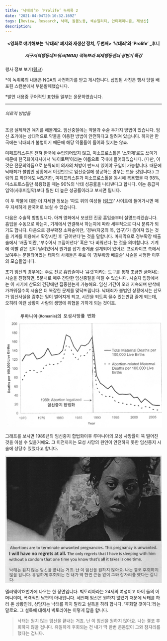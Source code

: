 ```yaml
---
title: ‘낙태죄’와 ‘Prolife’ 녹취록 2
date: "2021-04-04T20:10:32.169Z"
tags: [Review, Research, 낙태, 돌봄노동, 섹슈얼리티, 안티페미니즘, 재생산]
description: 
---
```


<h4 style="text-align:center"> 

<영화로 얘기해보는 ‘낙태죄’ 폐지와 재생산 정치, 두번째> ‘낙태죄’와 ‘Prolife’ _후니 

</h4>

<h5 style="text-align:center"> 

지구지역행동네트워크(NGA) 적녹보라 의제행동센터 상반기 특강

</h5>

행사 정보 보기(<a href="https://twitter.com/NGASF/status/902433006287175680" targt="_blank">링크</a>)

*이 녹취록의 내용은 NGA의 사전허가를 받고 게시합니다.  삽입된 사진은 행사 당일 배포된 스캔본에서 부분발췌했습니다.

*발언 내용중 구어적인 표현들 일부는 윤문하였습니다.

---

###### 의료적 방법들

조금 실제적인 얘기를 해볼게요. 임신중절에는 약물과 수술 두가지 방법이 있습니다. 임신 초기에는 상대적으로 약물을 이용한 방법이 안전하다고 알려져 있습니다. 하지만 한국에는 낙태죄가 불법이기 때문에 해당 약물들이 들어와 있지는 않죠.

미페프리스톤은 전혀 한국에 수입되어있지 않고, 미소프로스톨은 ‘소화제’로도 쓰이기 때문에 한국화이자사에서 ‘싸이토텍’이라는 이름으로 국내에 들어와있습니다. (다만, 이것은 전문의약품으로 분류되어 의사의 처방이 반드시 있어야 구입이 가능합니다. 때문에 낙태죄가 불법인 상황에서 이것만으로 임신중절에 성공하는 경우는 드물 것입니다.) 그림의 표 하단에도 써있지만, 미페프리스톤과 미소프로스톨을 동시에 복용했을 때 98%, 미소프로스톨만 복용했을 때는 90%의 낙태 성공률을 나타낸다고 합니다. 이는 응급피임약(사후피임약)보다 훨씬 더 높은 성공률이라고 보시면 됩니다.

이 두 약물에 대한 더 자세한 정보는 ‘파도 위의 여성들 (<a href="http://www.womenonweb.org">링크</a>)’ 사이트에 들어가시면 매우 자세하게 한국어로 보실 수 있습니다.

다음은 수술적 방법입니다. 아까 영화에서 보셨던 진공 흡입술부터 설명드리겠습니다. 흡입을 수동으로 하는지, 기계에서 연결해서 하는지에 따라 세부적으로 다시 분류가 되기도 합니다. 다음으로 경부확장 소파술이란, ‘경부(자궁의 목, 입구)’가 좁아져 있는 것을 기계를 이용해서 확장시킨 후 ‘긁어낸다’는 것을 말합니다. 마지막으로 경부확장 배출술에서 ‘배출’이란, ‘부수어서 끄집어낸다’ 혹은 ‘다 비워낸다.’는 것을 의미합니다. 기계에 이빨 같은 것이 달려있어서 뭔가를 잡기 좋게끔 설계되어 있어요. 프로라이프 측에서 보여주는 분절되어있는 태아의 사체들은 주로 이 ‘경부확장 배출술’ 시술을 시행한 이후의 모습들입니다.

초기 임신의 경우에는 주로 진공 흡입술이나 ‘큐렛’이라는 도구를 통해 조금만 긁어내는 시술을 진행하면, 5분내로 매우 간단한 임신중절을 마칠 수 있습니다. 시술자 입장에서는 이 시기에 산모의 건강에만 집중한는게 가능해요. 임신 기간이 오래 지속되며 만삭에 가까워질수록 시술은 더 복잡한 문제를 맞닥뜨립니다. 낙태죄가 불법인 상황에서는 산모가 임신사실을 감추는 일이 벌어지게 되고, 시간을 되도록 끌수 있는만큼 끌게 되는데, 오히려 이런 상황이 사람의 생명에 위협을 가하게 되는 것이죠.

![Scan_Pic00061](./Scan_Pic00061.jpg)

그래프를 보시면 1989년의 임신중지 합법화이후 루마니아의 모성 사망률이 뚝 떨어진 것을 아실 수 있을거에요. 그 이전까지는 모성 사망의 원인이 안전하지 못한 임신중지 시술에 상당수 있었다고 합니다.

![Scan_Pic00081](./Scan_Pic00081.jpg)

델러웨이12번가에 나오는 한 장면입니다. 빅토리아라는 24세의 여성이고 아이 둘의 어머니이며, 폭력적인 남편의 아내입니다. 세번째 임신은 원하지 않았기 때문에 낙태를 하러 온 상황인데, 상담자는 낙태를 하지 말라고 설득을 하려 합니다. ‘후회할 것이다.’라는 말로요. 그 설득에 대해서 빅토리아는 이렇게 답을 합니다.

> 낙태는 원치 않는 임신을 끝내는 거죠. 난 이 임신을 원하지 않아요. 나는 결코 후회하지 않을 겁니다. 유일하게 후회되는 건 내가 딱 한번 콘돔없이 그와 잠자리를 했다는 겁니다.





